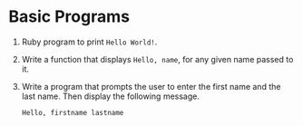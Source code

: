 # Basic Programs
1. Ruby program to print `Hello World!`.
2. Write a function that displays `Hello, name`, for any given name passed to it.
3. Write a program that prompts the user to enter the first name and the last
name. Then display the following message.

    ```
    Hello, firstname lastname
    ```